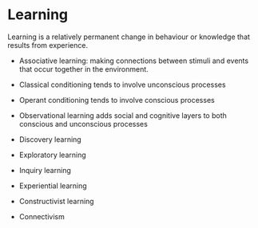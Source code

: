 # Learning

Learning is a relatively permanent change in behaviour or knowledge that results from experience.

- Associative learning: making connections between stimuli and events that occur together in the environment.

- Classical conditioning tends to involve unconscious processes
- Operant conditioning tends to involve conscious processes
- Observational learning adds social and cognitive layers to both conscious and unconscious processes


- Discovery learning
- Exploratory learning
- Inquiry learning
- Experiential learning
- Constructivist learning
- Connectivism